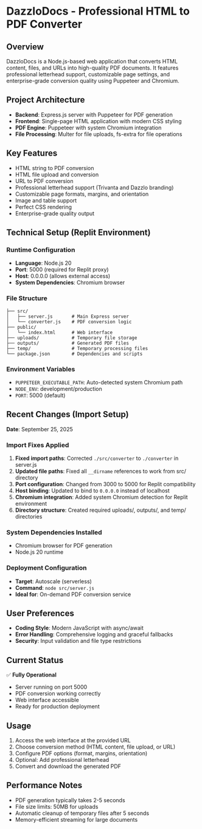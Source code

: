 # DazzloDocs - Professional HTML to PDF Converter

## Overview
DazzloDocs is a Node.js-based web application that converts HTML content, files, and URLs into high-quality PDF documents. It features professional letterhead support, customizable page settings, and enterprise-grade conversion quality using Puppeteer and Chromium.

## Project Architecture
- **Backend**: Express.js server with Puppeteer for PDF generation
- **Frontend**: Single-page HTML application with modern CSS styling
- **PDF Engine**: Puppeteer with system Chromium integration
- **File Processing**: Multer for file uploads, fs-extra for file operations

## Key Features
- HTML string to PDF conversion
- HTML file upload and conversion
- URL to PDF conversion
- Professional letterhead support (Trivanta and Dazzlo branding)
- Customizable page formats, margins, and orientation
- Image and table support
- Perfect CSS rendering
- Enterprise-grade quality output

## Technical Setup (Replit Environment)
### Runtime Configuration
- **Language**: Node.js 20
- **Port**: 5000 (required for Replit proxy)
- **Host**: 0.0.0.0 (allows external access)
- **System Dependencies**: Chromium browser

### File Structure
```
├── src/
│   ├── server.js       # Main Express server
│   └── converter.js    # PDF conversion logic
├── public/
│   └── index.html      # Web interface
├── uploads/            # Temporary file storage
├── outputs/            # Generated PDF files
├── temp/               # Temporary processing files
└── package.json        # Dependencies and scripts
```

### Environment Variables
- `PUPPETEER_EXECUTABLE_PATH`: Auto-detected system Chromium path
- `NODE_ENV`: development/production
- `PORT`: 5000 (default)

## Recent Changes (Import Setup)
**Date**: September 25, 2025

### Import Fixes Applied
1. **Fixed import paths**: Corrected `./src/converter` to `./converter` in server.js
2. **Updated file paths**: Fixed all `__dirname` references to work from src/ directory
3. **Port configuration**: Changed from 3000 to 5000 for Replit compatibility
4. **Host binding**: Updated to bind to `0.0.0.0` instead of localhost
5. **Chromium integration**: Added system Chromium detection for Replit environment
6. **Directory structure**: Created required uploads/, outputs/, and temp/ directories

### System Dependencies Installed
- Chromium browser for PDF generation
- Node.js 20 runtime

### Deployment Configuration
- **Target**: Autoscale (serverless)
- **Command**: `node src/server.js`
- **Ideal for**: On-demand PDF conversion service

## User Preferences
- **Coding Style**: Modern JavaScript with async/await
- **Error Handling**: Comprehensive logging and graceful fallbacks
- **Security**: Input validation and file type restrictions

## Current Status
✅ **Fully Operational**
- Server running on port 5000
- PDF conversion working correctly
- Web interface accessible
- Ready for production deployment

## Usage
1. Access the web interface at the provided URL
2. Choose conversion method (HTML content, file upload, or URL)
3. Configure PDF options (format, margins, orientation)
4. Optional: Add professional letterhead
5. Convert and download the generated PDF

## Performance Notes
- PDF generation typically takes 2-5 seconds
- File size limits: 50MB for uploads
- Automatic cleanup of temporary files after 5 seconds
- Memory-efficient streaming for large documents